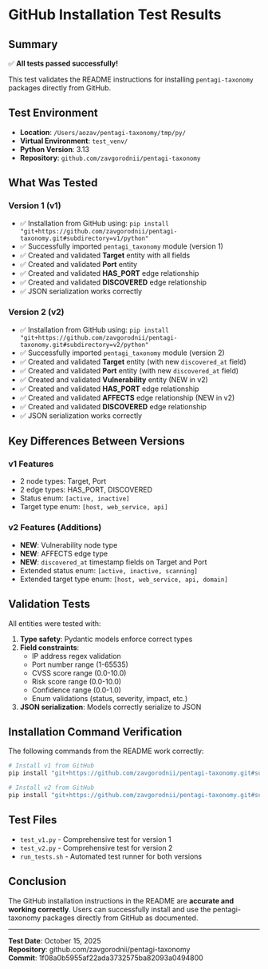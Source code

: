 # GitHub Installation Test Results

## Summary

✅ **All tests passed successfully!**

This test validates the README instructions for installing `pentagi-taxonomy` packages directly from GitHub.

## Test Environment

- **Location**: `/Users/aozav/pentagi-taxonomy/tmp/py/`
- **Virtual Environment**: `test_venv/`
- **Python Version**: 3.13
- **Repository**: `github.com/zavgorodnii/pentagi-taxonomy`

## What Was Tested

### Version 1 (v1)
- ✅ Installation from GitHub using: `pip install "git+https://github.com/zavgorodnii/pentagi-taxonomy.git#subdirectory=v1/python"`
- ✅ Successfully imported `pentagi_taxonomy` module (version 1)
- ✅ Created and validated **Target** entity with all fields
- ✅ Created and validated **Port** entity
- ✅ Created and validated **HAS_PORT** edge relationship
- ✅ Created and validated **DISCOVERED** edge relationship
- ✅ JSON serialization works correctly

### Version 2 (v2)
- ✅ Installation from GitHub using: `pip install "git+https://github.com/zavgorodnii/pentagi-taxonomy.git#subdirectory=v2/python"`
- ✅ Successfully imported `pentagi_taxonomy` module (version 2)
- ✅ Created and validated **Target** entity (with new `discovered_at` field)
- ✅ Created and validated **Port** entity (with new `discovered_at` field)
- ✅ Created and validated **Vulnerability** entity (NEW in v2)
- ✅ Created and validated **HAS_PORT** edge relationship
- ✅ Created and validated **AFFECTS** edge relationship (NEW in v2)
- ✅ Created and validated **DISCOVERED** edge relationship
- ✅ JSON serialization works correctly

## Key Differences Between Versions

### v1 Features
- 2 node types: Target, Port
- 2 edge types: HAS_PORT, DISCOVERED
- Status enum: `[active, inactive]`
- Target type enum: `[host, web_service, api]`

### v2 Features (Additions)
- **NEW**: Vulnerability node type
- **NEW**: AFFECTS edge type
- **NEW**: `discovered_at` timestamp fields on Target and Port
- Extended status enum: `[active, inactive, scanning]`
- Extended target type enum: `[host, web_service, api, domain]`

## Validation Tests

All entities were tested with:
1. **Type safety**: Pydantic models enforce correct types
2. **Field constraints**: 
   - IP address regex validation
   - Port number range (1-65535)
   - CVSS score range (0.0-10.0)
   - Risk score range (0.0-10.0)
   - Confidence range (0.0-1.0)
   - Enum validations (status, severity, impact, etc.)
3. **JSON serialization**: Models correctly serialize to JSON

## Installation Command Verification

The following commands from the README work correctly:

```bash
# Install v1 from GitHub
pip install "git+https://github.com/zavgorodnii/pentagi-taxonomy.git#subdirectory=v1/python"

# Install v2 from GitHub
pip install "git+https://github.com/zavgorodnii/pentagi-taxonomy.git#subdirectory=v2/python"
```

## Test Files

- `test_v1.py` - Comprehensive test for version 1
- `test_v2.py` - Comprehensive test for version 2
- `run_tests.sh` - Automated test runner for both versions

## Conclusion

The GitHub installation instructions in the README are **accurate and working correctly**. Users can successfully install and use the pentagi-taxonomy packages directly from GitHub as documented.

---

**Test Date**: October 15, 2025  
**Repository**: github.com/zavgorodnii/pentagi-taxonomy  
**Commit**: 1f08a0b5955af22ada3732575ba82093a0494800

